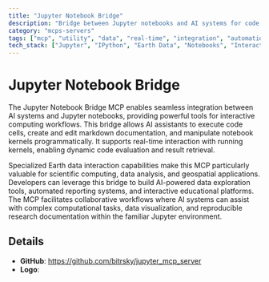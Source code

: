 ```yaml
---
title: "Jupyter Notebook Bridge"
description: "Bridge between Jupyter notebooks and AI systems for code execution, markdown creation, and Earth data interaction through kernel manipulation."
category: "mcps-servers"
tags: ["mcp", "utility", "data", "real-time", "integration", "automation"]
tech_stack: ["Jupyter", "IPython", "Earth Data", "Notebooks", "Interactive Computing"]
---
```


# Jupyter Notebook Bridge

The Jupyter Notebook Bridge MCP enables seamless integration between AI systems and Jupyter notebooks, providing powerful tools for interactive computing workflows. This bridge allows AI assistants to execute code cells, create and edit markdown documentation, and manipulate notebook kernels programmatically. It supports real-time interaction with running kernels, enabling dynamic code evaluation and result retrieval.

Specialized Earth data interaction capabilities make this MCP particularly valuable for scientific computing, data analysis, and geospatial applications. Developers can leverage this bridge to build AI-powered data exploration tools, automated reporting systems, and interactive educational platforms. The MCP facilitates collaborative workflows where AI systems can assist with complex computational tasks, data visualization, and reproducible research documentation within the familiar Jupyter environment.

## Details

- **GitHub**: https://github.com/bitrsky/jupyter_mcp_server
- **Logo**: 
